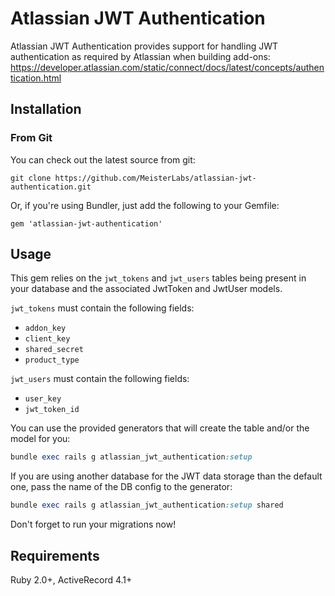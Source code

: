 # Atlassian JWT Authentication

Atlassian JWT Authentication provides support for handling JWT authentication as required by
 Atlassian when building add-ons: https://developer.atlassian.com/static/connect/docs/latest/concepts/authentication.html

## Installation

### From Git

You can check out the latest source from git:

    git clone https://github.com/MeisterLabs/atlassian-jwt-authentication.git

Or, if you're using Bundler, just add the following to your Gemfile:

    gem 'atlassian-jwt-authentication'

## Usage

This gem relies on the `jwt_tokens` and `jwt_users` tables being present in your database and 
the associated JwtToken and JwtUser models.

`jwt_tokens` must contain the following fields:

* `addon_key`
* `client_key`
* `shared_secret`
* `product_type`

`jwt_users` must contain the following fields:
* `user_key`
* `jwt_token_id`

You can use the provided generators that will create the table and/or the model for you:

```ruby
bundle exec rails g atlassian_jwt_authentication:setup
```

If you are using another database for the JWT data storage than the default one, pass the name of the DB config to the generator:
```ruby
bundle exec rails g atlassian_jwt_authentication:setup shared
```

Don't forget to run your migrations now!

## Requirements

Ruby 2.0+, ActiveRecord 4.1+